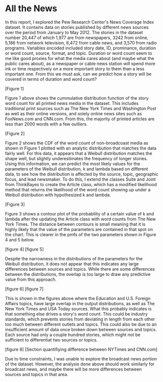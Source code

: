 All the News
=========

In this report, I explored the Pew Research Center's News Coverage Index dataset. It contains data on stories published by different news sources over the period from January to May 2012. The stories in the dataset number 20,447 of which 1,977 are from newspapers, 3242 from online, 5,186 from network television, 6,472 from cable news, and 3,570 from radio programs. Variables encoded included story date, ID, prominance, duration or word count, source, format, and topic. Duration or word count seem to me like good proxies for what the media cares about (and maybe what the public cares about), as a newspaper or cable news station will spend more ink or time respectively on a more important story to them than a less important one. From this we must ask, can we predict how a story will be covered in terms of duration and word count?

[Figure 1]

Figure 1 above shows the cummulative distribution function of the story word count for all printed news media in the dataset. This includes traditional print sources such as The New York Times and Washington Post as well as their online versions, and solely online news sites such as FoxNews.com and CNN.com. From this, the majority of printed articles are less than 2000 words with a few outliers. 

[Figure 2]

Figure 2 shows the CDF of the word count of non-broadcoast media as shown in Figure 1 plotted with an analytic distribution that matches the data fairly well. For this data, it appears that a Weibull distribution matches the shape well, but slightly underestimates the frequency of longer stories. Using this information, we can predict the most likely values for the parameters of the Weibull distribution, k and lambda based on different data, to see how the distribution is affected by the source, topic, geographic focus, and lead newsmaker. To do this, I extend the classes Suite and Joint from ThinkBayes to create the Article class, which has a modified likelihood method that returns the likelihood of the word count showing up under a Weibull distribution with hypothesized k and lambda.  

[Figure 3] 

Figure 3 shows a contour plot of the probability of a certain value of k and lambda after the updating the Article class with word counts from The New York Times. The distance between contours is small meaning that it is highly likely that the value of the parameters are contained in that spot on the chart. This is clearer in the pmfs of the two parameters shown in Figure 4 and 5 below.

[figure 4]
[figure 5]

Despite the narrowness in the distributions of the parameters for the Weibull distribution, it does not appear that this indicates any large differences between sources and topics. While there are some differences between the distributions, the overlap is too large to draw any predictive value from this approach.

[figure 6]
[figure 7]

This is shown in the figures above where the Education and U.S. Foreign Affairs topics, have large overlap in the output distributions, as well as The New York Times and USA Today sources. What this probably indicates is that something else drives a story's word count. This could be industry standards, which prevents stories from deviating in length from each other too much between different outlets and topics. This could also be due to an insufficient amount of data once broken down between sources and topics. Each source had only a couple hundred stories, which might not be sufficient to differentiat two sources or topics.

[figure 8]
[Section quantifiying difference between NYTimes and CNN.com]

Due to time constraints, I was unable to explore the broadcast news portion of the dataset. However, the analysis done above should work similarly for broadcast news, and maybe there will be more differences between sources and topics in that area.
